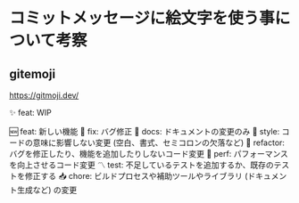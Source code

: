 # コミットメッセージに絵文字を使う事について考察
## gitemoji
https://gitmoji.dev/

:sparkles: feat: WIP

🆕 feat: 新しい機能
👻 fix: バグ修正
📖 docs: ドキュメントの変更のみ
📐 style: コードの意味に影響しない変更 (空白、書式、セミコロンの欠落など)
🧹 refactor: バグを修正したり、機能を追加したりしないコード変更
🏃 perf: パフォーマンスを向上させるコード変更
〽 test: 不足しているテストを追加するか、既存のテストを修正する
📥 chore: ビルドプロセスや補助ツールやライブラリ (ドキュメント生成など) の変更

